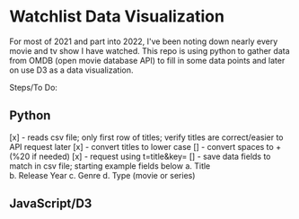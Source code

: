 # Watchlist Data Visualization

For most of 2021 and part into 2022, I've been noting down nearly every movie and tv show I have watched. This repo is using python to gather data from OMDB (open movie database API) to fill in some data points and later on use D3 as a data visualization. 

Steps/To Do:

## Python
[x] - reads csv file; only first row of titles; verify titles are correct/easier to API request later 
[x] - convert titles to lower case
[] - convert spaces to + (%20 if needed)
[x] - request using t=title&key= 
[] - save data fields to match in csv file; starting example fields below
    a. Title    
    b. Release Year
    c. Genre
    d. Type (movie or series)

## JavaScript/D3